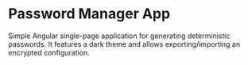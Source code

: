 # Password Manager App

Simple Angular single-page application for generating deterministic passwords. It features a dark theme and allows exporting/importing an encrypted configuration.
